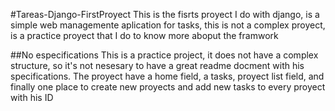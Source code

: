 #Tareas-Django-FirstProyect
This is the fisrts proyect I do with django, is a simple web managemente aplication for tasks, this is not a complex proyect, is a practice proyect that I do to know more aboput the framwork

##No especifications 
This is a practice project, it does not have a complex structure, so it's not nesesary to have a great readme docment with his specifications. The proyect have a home field, a tasks, proyect list field, and finally one place to create new proyects and add new tasks to every proyect with his ID

